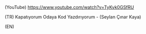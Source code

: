 (YouTube) https://www.youtube.com/watch?v=TyKvk0GSfRU

(TR) Kapatıyorum Odaya Kod Yazdırıyorum - (Seylan Çınar Kaya)

(EN)
